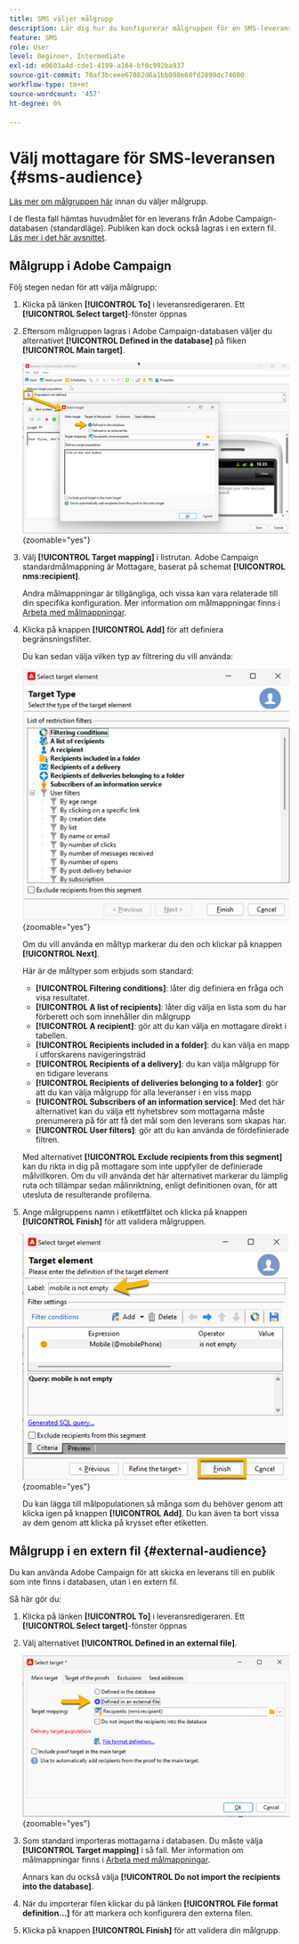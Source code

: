 ```yaml
---
title: SMS väljer målgrupp
description: Lär dig hur du konfigurerar målgruppen för en SMS-leverans
feature: SMS
role: User
level: Beginner, Intermediate
exl-id: e0603a4d-cde1-4199-a164-bf0c992ba937
source-git-commit: 70af3bceee67082d6a1bb098e60fd2899dc74600
workflow-type: tm+mt
source-wordcount: '457'
ht-degree: 0%

---
```


# Välj mottagare för SMS-leveransen {#sms-audience}

[Läs mer om målgruppen här](../../audiences/gs-audiences.md) innan du väljer målgrupp.

I de flesta fall hämtas huvudmålet för en leverans från Adobe Campaign-databasen (standardläge). Publiken kan dock också lagras i en extern fil. [Läs mer i det här avsnittet](#external-audience).

## Målgrupp i Adobe Campaign

Följ stegen nedan för att välja målgrupp:

1. Klicka på länken **[!UICONTROL To]** i leveransredigeraren. Ett **[!UICONTROL Select target]**-fönster öppnas

1. Eftersom målgruppen lagras i Adobe Campaign-databasen väljer du alternativet **[!UICONTROL Defined in the database]** på fliken **[!UICONTROL Main target]**.

   ![](assets/audience_to.png){zoomable="yes"}

1. Välj **[!UICONTROL Target mapping]** i listrutan. Adobe Campaign standardmålmappning är Mottagare, baserat på schemat **[!UICONTROL nms:recipient]**.

   Andra målmappningar är tillgängliga, och vissa kan vara relaterade till din specifika konfiguration. Mer information om målmappningar finns i [Arbeta med målmappningar](../../audiences/target-mappings.md).

1. Klicka på knappen **[!UICONTROL Add]** för att definiera begränsningsfilter.

   Du kan sedan välja vilken typ av filtrering du vill använda:

   ![](assets/audience_filters.png){zoomable="yes"}

   Om du vill använda en måltyp markerar du den och klickar på knappen **[!UICONTROL Next]**.

   Här är de måltyper som erbjuds som standard:

   * **[!UICONTROL Filtering conditions]**: låter dig definiera en fråga och visa resultatet.
   * **[!UICONTROL A list of recipients]**: låter dig välja en lista som du har förberett och som innehåller din målgrupp
   * **[!UICONTROL A recipient]**: gör att du kan välja en mottagare direkt i tabellen.
   * **[!UICONTROL Recipients included in a folder]**: du kan välja en mapp i utforskarens navigeringsträd
   * **[!UICONTROL Recipients of a delivery]**: du kan välja målgrupp för en tidigare leverans
   * **[!UICONTROL Recipients of deliveries belonging to a folder]**: gör att du kan välja målgrupp för alla leveranser i en viss mapp
   * **[!UICONTROL Subscribers of an information service]**: Med det här alternativet kan du välja ett nyhetsbrev som mottagarna måste prenumerera på för att få det mål som den leverans som skapas har.
   * **[!UICONTROL User filters]**: gör att du kan använda de fördefinierade filtren.

   Med alternativet **[!UICONTROL Exclude recipients from this segment]** kan du rikta in dig på mottagare som inte uppfyller de definierade målvillkoren. Om du vill använda det här alternativet markerar du lämplig ruta och tillämpar sedan målinriktning, enligt definitionen ovan, för att utesluta de resulterande profilerna.

1. Ange målgruppens namn i etikettfältet och klicka på knappen **[!UICONTROL Finish]** för att validera målgruppen.

   ![](assets/audience_finish.png){zoomable="yes"}

   Du kan lägga till målpopulationen så många som du behöver genom att klicka igen på knappen **[!UICONTROL Add]**. Du kan även ta bort vissa av dem genom att klicka på krysset efter etiketten.

## Målgrupp i en extern fil {#external-audience}

Du kan använda Adobe Campaign för att skicka en leverans till en publik som inte finns i databasen, utan i en extern fil.

Så här gör du:

1. Klicka på länken **[!UICONTROL To]** i leveransredigeraren. Ett **[!UICONTROL Select target]**-fönster öppnas

1. Välj alternativet **[!UICONTROL Defined in an external file]**.

   ![](assets/audience_externalfile.png){zoomable="yes"}

1. Som standard importeras mottagarna i databasen. Du måste välja **[!UICONTROL Target mapping]** i så fall. Mer information om målmappningar finns i [Arbeta med målmappningar](../../audiences/target-mappings.md).

   Annars kan du också välja **[!UICONTROL Do not import the recipients into the database]**.

1. När du importerar filen klickar du på länken **[!UICONTROL File format definition…]** för att markera och konfigurera den externa filen.

1. Klicka på knappen **[!UICONTROL Finish]** för att validera din målgrupp.
